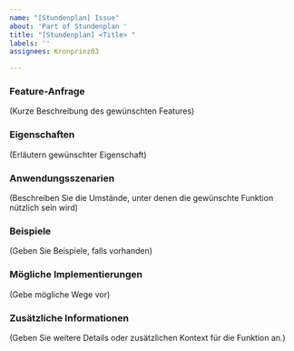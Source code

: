 ```yaml
---
name: "[Stundenplan] Issue"
about: 'Part of Stundenplan '
title: "[Stundenplan] <Title> "
labels: ''
assignees: Kronprinz03

---
```


### Feature-Anfrage

(Kurze Beschreibung des gewünschten Features) <User-Story>

### Eigenschaften
(Erläutern gewünschter Eigenschaft)

### Anwendungsszenarien

(Beschreiben Sie die Umstände, unter denen die gewünschte Funktion nützlich sein wird)

### Beispiele

(Geben Sie Beispiele, falls vorhanden)

### Mögliche Implementierungen

(Gebe mögliche Wege vor)

### Zusätzliche Informationen

(Geben Sie weitere Details oder zusätzlichen Kontext für die Funktion an.)

